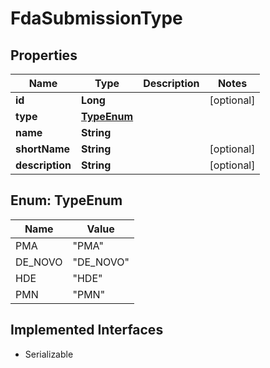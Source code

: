 

# FdaSubmissionType


## Properties

Name | Type | Description | Notes
------------ | ------------- | ------------- | -------------
**id** | **Long** |  |  [optional]
**type** | [**TypeEnum**](#TypeEnum) |  | 
**name** | **String** |  | 
**shortName** | **String** |  |  [optional]
**description** | **String** |  |  [optional]



## Enum: TypeEnum

Name | Value
---- | -----
PMA | &quot;PMA&quot;
DE_NOVO | &quot;DE_NOVO&quot;
HDE | &quot;HDE&quot;
PMN | &quot;PMN&quot;


## Implemented Interfaces

* Serializable


